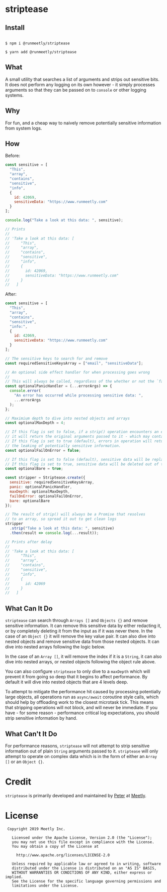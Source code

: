 # striptease

## Install

```shell script

$ npm i @runmeetly/striptease

$ yarn add @runmeetly/striptease

```

## What

A small utility that searches a list of arguments and strips out sensitive
bits. It does not perform any logging on its own however - it simply processes
arguments so that they can be passed on to `console` or other logging systems.

## Why

For fun, and a cheap way to naively remove potentially sensitive information
from system logs.

## How

Before:

```javascript
const sensitive = [
  "This",
  "array",
  "contains",
  "sensitive",
  "info",
  {
    id: 42069,
    sensitiveData: "https://www.runmeetly.com"
  }
];

console.log("Take a look at this data: ", sensitive);

// Prints
//
// 'Take a look at this data: [
//     "This",
//     "array",
//     "contains",
//     "sensitive",
//     "info",
//     {
//       id: 42069,
//       sensitiveData: "https://www.runmeetly.com"
//     }
//   ]
```

After:

```javascript
const sensitive = [
  "This",
  "array",
  "contains",
  "sensitive",
  "info:",
  {
    id: 42069,
    sensitiveData: "https://www.runmeetly.com"
  }
];

// The sensitive keys to search for and remove
const requiredSensitiveKeysArray = ["email", "sensitiveData"];

// An optional side effect handler for when processing goes wrong
//
// This will always be called, regardless of the whether or not the `failOnError` flag is set.
const optionalPanicHandler = (...errorArgs) => {
  console.error(
    "An error has occurred while processing sensitive data: ",
    ...errorArgs
  );
};

// Maximium depth to dive into nested objects and arrays
const optionalMaxDepth = 4;

// If this flag is set to false, if a strip() operation encounters an error,
// it will return the original arguments passed to it - which may contain sensitive information.
// If this flag is set to true (default), errors in operation will return an empty list, which prevents
// the leaking of potentially sensitive information.
const optionalFailOnError = false;

// If this flag is set to false (default), sensitive data will be replaced with '*'
// If this flag is set to true, sensitive data will be deleted out of the payload
const optionalBare = true;

const stripper = Striptease.create({
  sensitive: requiredSensitiveKeysArray,
  panic: optionalPanicHandler,
  maxDepth: optionalMaxDepth,
  failOnError: optionalFailOnError,
  bare: optionalBare
});

// The result of strip() will always be a Promise that resolves
// to an array, so spread it out to get clean logs
stripper
  .strip("Take a look at this data: ", sensitive)
  .then(result => console.log(...result));

// Prints after delay
//
// 'Take a look at this data: [
//     "This",
//     "array",
//     "contains",
//     "sensitive",
//     "info",
//     {
//       id: 42069
//     }
//   ]
```

## What Can It Do

`striptease` can search through `Arrays []` and `Objects {}` and remove
sensitive information. It can remove this sensitive data by either redacting
it, or by completely deleting it from the input as if it was never there.
In the case of an `Object {}` it will remove the key value pair. It can
also dive into nested objects and remove sensitive data from those nested
objects. It can dive into nested arrays following the logic below.

In the case of an `Array []`, it will remove the index if it is a `String`,
it can also dive into nested arrays, or nested objects following the object
rule above.

You can also configure `striptease` to only dive to a `maxDepth` which will
prevent it from going so deep that it begins to affect performance. By default
it will dive into nested objects that are 4 levels deep.

To attempt to mitigate the performance hit caused by processing potentially
large objects, all operations run as `async/await` coroutine style calls,
which should help by offloading work to the closest microtask tick. This means
that stripping operations will not block, and will never be immediate.
If you have - for some reason - performance critical log expectations, you
should strip sensitive information by hand.

## What Can't It Do

For performance reasons, `striptease` will not attempt to strip sensitive
information out of plain `String` arguments passed to it. `striptease` will
only attempt to operate on complex data which is in the form of either an
`Array []` or an `Object {}`.

# Credit

`striptease` is primarily developed and maintained by
[Peter](https://github.com/pyamsoft) at
[Meetly](https://www.runmeetly.com).

# License

```
 Copyright 2019 Meetly Inc.

   Licensed under the Apache License, Version 2.0 (the "License");
   you may not use this file except in compliance with the License.
   You may obtain a copy of the License at

     http://www.apache.org/licenses/LICENSE-2.0

   Unless required by applicable law or agreed to in writing, software
   distributed under the License is distributed on an "AS IS" BASIS,
   WITHOUT WARRANTIES OR CONDITIONS OF ANY KIND, either express or implied.
   See the License for the specific language governing permissions and
   limitations under the License.
```
